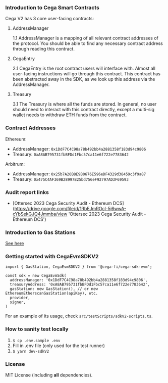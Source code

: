 ### Introduction to Cega Smart Contracts

Cega V2 has 3 core user-facing contracts:

1. AddressManager

   1.1 AddressManager is a mapping of all relevant contract addresses of the protocol. You should be able to find any necessary contract address through reading this contract.

2. CegaEntry

   2.1 CegaEntry is the root contract users will interface with. Almost all user-facing instructions will go through this contract. This contract has been abstracted away in the SDK, as we look up this address via the AddressManager.

3. Treasury

   3.1 The Treasury is where all the funds are stored. In general, no user should need to interact with this contract directly, except a multi-sig wallet needs to withdraw ETH funds from the contract.

### Contract Addresses

Ethereum:

- AddressManager: `0x1DdF7C4C98a78b492bb4a2881358f183d94c9806`
- Treasury: `0xA8AB795731fbBFDd1Fbc57ca11e6f722e7783642`

Arbitrum:

- AddressManager: `0x25b7A20B8E9B0676E596eDF4329d38459c3f9a87`
- Treasury: `0x475C4AF369B28997B25bd756eF92797AD3F69593`

### Audit report links

- [Ottersec 2023 Cega Security Audit - Ethereum DCS]
  (https://drive.google.com/file/d/1RbEJmROcl-5j6wwA-cYbSekGJQ4Jmmba/view 'Ottersec 2023 Cega Security Audit - Ethereum DCS')

### Introduction to Gas Stations

[See here](GasStation.md)

### Getting started with CegaEvmSDKV2

```tsx
import { GasStation, CegaEvmSDKV2 } from '@cega-fi/cega-sdk-evm';

const sdk = new CegaEvmSdk(
  addressManager: '0x1DdF7C4C98a78b492bb4a2881358f183d94c9806',
  treasuryAddress: '0xA8AB795731fbBFDd1Fbc57ca11e6f722e7783642',
  gasStation: new GasStation(), // or new EthereumEtherscanGasStation(apiKey), etc.
  provider,
  signer,
)
```

For an example of its usage, check `src/testScripts/sdkV2-scripts.ts`.

### How to sanity test locally

1. `$ cp .env.sample .env`
2. Fill in .env file (only used for the test runner)
3. `$ yarn dev-sdkV2`

### License

MIT License (including **all** dependencies).

